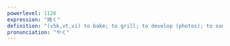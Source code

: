 ```yaml
---
powerlevel: 1126
expression: "焼く"
definition: "(v5k,vt,vi) to bake; to grill; to develop (photos); to suntan; to burn (in flames, down, CD, DVD, etc.); to scorch; to be jealous; to be envious; (P)"
pronunciation: "やく"
---
```

